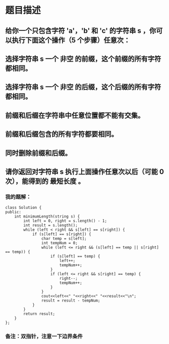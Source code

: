 # 题目描述
## 给你一个只包含字符 'a'，'b' 和 'c' 的字符串 s ，你可以执行下面这个操作（5 个步骤）任意次：
## 选择字符串 s 一个 非空 的前缀，这个前缀的所有字符都相同。
## 选择字符串 s 一个 非空 的后缀，这个后缀的所有字符都相同。
## 前缀和后缀在字符串中任意位置都不能有交集。
## 前缀和后缀包含的所有字符都要相同。
## 同时删除前缀和后缀。
## 请你返回对字符串 s 执行上面操作任意次以后（可能 0 次），能得到的 最短长度 。
### 我的题解：
```
class Solution {
public:
    int minimumLength(string s) {
        int left = 0, right = s.length() - 1;
        int result = s.length();
        while (left < right && s[left] == s[right]) {
            if (s[left] == s[right]) {
                char temp = s[left];
                int tempNum = 0;
                while (left <= right && (s[left] == temp || s[right] == temp)) {
                    if (s[left] == temp) {
                        left++;
                        tempNum++;
                    }
                    if (left <= right && s[right] == temp) {
                        right--;
                        tempNum++;
                    }
                }
                cout<<left<<" "<<right<<" "<<result<<"\n";
                result = result - tempNum;
            }
        }
        return result;
    }
};
```
### **备注**：双指针，注意一下边界条件